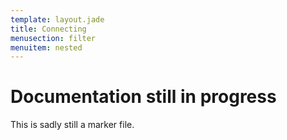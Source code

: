 ```yaml
---
template: layout.jade
title: Connecting
menusection: filter
menuitem: nested
---
```



# Documentation still in progress

This is sadly still a marker file.

